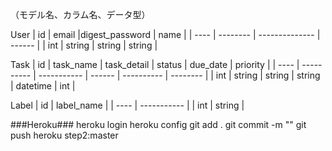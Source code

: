 
（モデル名、カラム名、データ型）

User
|  id  |  email   |digest_password |  name  |
| ---- | -------- | -------------- | ------ |
| int  |  string  |  string        | string |


Task
|  id  |  task_name | task_detail | status |  due_date  | priority |
| ---- | ---------- | ----------- | ------ | ---------- | -------- |
| int  |   string   |   string    | string |  datetime  |   int    |


Label
|  id  |  label_name |
| ---- | ----------- | 
| int  |    string   |


###Heroku###
heroku login
heroku config
git add .
git commit -m ""
git push heroku step2:master